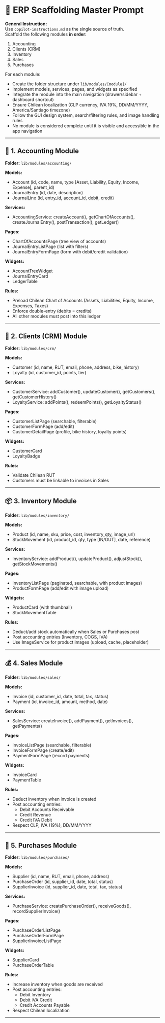 # 🚀 ERP Scaffolding Master Prompt

**General Instruction:**  
Use `copilot-instructions.md` as the single source of truth.  
Scaffold the following modules **in order**:  
1. Accounting  
2. Clients (CRM)  
3. Inventory  
4. Sales  
5. Purchases  

For each module:  
- Create the folder structure under `lib/modules/[module]/`  
- Implement models, services, pages, and widgets as specified  
- Integrate the module into the main navigation (drawer/sidebar + dashboard shortcut)  
- Ensure Chilean localization (CLP currency, IVA 19%, DD/MM/YYYY, America/Santiago timezone)  
- Follow the GUI design system, search/filtering rules, and image handling rules  
- No module is considered complete until it is visible and accessible in the app navigation  

---

## 🧮 1. Accounting Module

**Folder:** `lib/modules/accounting/`

**Models:**
- Account (id, code, name, type [Asset, Liability, Equity, Income, Expense], parent_id)  
- JournalEntry (id, date, description)  
- JournalLine (id, entry_id, account_id, debit, credit)  

**Services:**
- AccountingService: createAccount(), getChartOfAccounts(), createJournalEntry(), postTransaction(), getLedger()  

**Pages:**
- ChartOfAccountsPage (tree view of accounts)  
- JournalEntryListPage (list with filters)  
- JournalEntryFormPage (form with debit/credit validation)  

**Widgets:**
- AccountTreeWidget  
- JournalEntryCard  
- LedgerTable  

**Rules:**
- Preload Chilean Chart of Accounts (Assets, Liabilities, Equity, Income, Expenses, Taxes)  
- Enforce double-entry (debits = credits)  
- All other modules must post into this ledger  

---

## 👥 2. Clients (CRM) Module

**Folder:** `lib/modules/crm/`

**Models:**
- Customer (id, name, RUT, email, phone, address, bike_history)  
- Loyalty (id, customer_id, points, tier)  

**Services:**
- CustomerService: addCustomer(), updateCustomer(), getCustomers(), getCustomerHistory()  
- LoyaltyService: addPoints(), redeemPoints(), getLoyaltyStatus()  

**Pages:**
- CustomerListPage (searchable, filterable)  
- CustomerFormPage (add/edit)  
- CustomerDetailPage (profile, bike history, loyalty points)  

**Widgets:**
- CustomerCard  
- LoyaltyBadge  

**Rules:**
- Validate Chilean RUT  
- Customers must be linkable to invoices in Sales  

---

## 📦 3. Inventory Module

**Folder:** `lib/modules/inventory/`

**Models:**
- Product (id, name, sku, price, cost, inventory_qty, image_url)  
- StockMovement (id, product_id, qty, type [IN/OUT], date, reference)  

**Services:**
- InventoryService: addProduct(), updateProduct(), adjustStock(), getStockMovements()  

**Pages:**
- InventoryListPage (paginated, searchable, with product images)  
- ProductFormPage (add/edit with image upload)  

**Widgets:**
- ProductCard (with thumbnail)  
- StockMovementTable  

**Rules:**
- Deduct/add stock automatically when Sales or Purchases post  
- Post accounting entries (Inventory, COGS, IVA)  
- Use ImageService for product images (upload, cache, placeholder)  

---

## 💰 4. Sales Module

**Folder:** `lib/modules/sales/`

**Models:**
- Invoice (id, customer_id, date, total, tax, status)  
- Payment (id, invoice_id, amount, method, date)  

**Services:**
- SalesService: createInvoice(), addPayment(), getInvoices(), getPayments()  

**Pages:**
- InvoiceListPage (searchable, filterable)  
- InvoiceFormPage (create/edit)  
- PaymentFormPage (record payments)  

**Widgets:**
- InvoiceCard  
- PaymentTable  

**Rules:**
- Deduct inventory when invoice is created  
- Post accounting entries:  
  - Debit Accounts Receivable  
  - Credit Revenue  
  - Credit IVA Debit  
- Respect CLP, IVA (19%), DD/MM/YYYY  

---

## 🛒 5. Purchases Module

**Folder:** `lib/modules/purchases/`

**Models:**
- Supplier (id, name, RUT, email, phone, address)  
- PurchaseOrder (id, supplier_id, date, total, status)  
- SupplierInvoice (id, supplier_id, date, total, tax, status)  

**Services:**
- PurchaseService: createPurchaseOrder(), receiveGoods(), recordSupplierInvoice()  

**Pages:**
- PurchaseOrderListPage  
- PurchaseOrderFormPage  
- SupplierInvoiceListPage  

**Widgets:**
- SupplierCard  
- PurchaseOrderTable  

**Rules:**
- Increase inventory when goods are received  
- Post accounting entries:  
  - Debit Inventory  
  - Debit IVA Credit  
  - Credit Accounts Payable  
- Respect Chilean localization  

---
